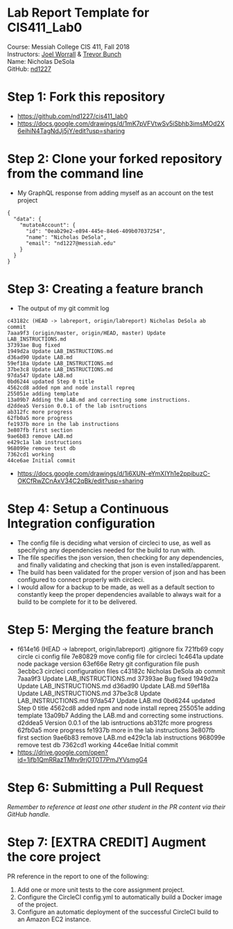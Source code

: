 # Lab Report Template for CIS411_Lab0
Course: Messiah College CIS 411, Fall 2018<br/>
Instructors: [Joel Worrall](https://github.com/tangollama) & [Trevor Bunch](https://github.com/trevordbunch)<br/>
Name: Nicholas DeSola<br/>
GitHub: [nd1227](https://github.com/nd1227)<br/>

# Step 1: Fork this repository
- https://github.com/nd1227/cis411_lab0
- https://docs.google.com/drawings/d/1mK7pVFVtwSv5iSbhb3imsMOd2X6eihiN4TagNdJj5jY/edit?usp=sharing

# Step 2: Clone your forked repository from the command line
- My GraphQL response from adding myself as an account on the test project
```
{
  "data": {
    "mutateAccount": {
      "id": "0eab29e2-e894-445e-84e6-409b07037254",
      "name": "Nicholas DeSola",
      "email": "nd1227@messiah.edu"
    }
  }
}
```

# Step 3: Creating a feature branch
- The output of my git commit log
```
c43182c (HEAD -> labreport, origin/labreport) Nicholas DeSola ab commit
7aaa9f3 (origin/master, origin/HEAD, master) Update LAB_INSTRUCTIONS.md
37393ae Bug fixed
1949d2a Update LAB_INSTRUCTIONS.md
d36ad90 Update LAB.md
59ef18a Update LAB_INSTRUCTIONS.md
37be3c8 Update LAB_INSTRUCTIONS.md
97da547 Update LAB.md
0bd6244 updated Step 0 title
4562cd8 added npm and node install repreq
255051e adding template
13a09b7 Adding the LAB.md and correcting some instructions.
d2ddea5 Version 0.0.1 of the lab isntructions
ab312fc more progress
62fb0a5 more progress
fe1937b more in the lab instructions
3e807fb first section
9ae6b83 remove LAB.md
e429c1a lab instructions
968099e remove test db
7362cd1 working
44ce6ae Initial commit
```
- https://docs.google.com/drawings/d/1i6XUN-eYmXIYh1e2ppibuzC-OKCfRwZCnAxV34C2qBk/edit?usp=sharing

# Step 4: Setup a Continuous Integration configuration
- The config file is deciding what version of circleci to use, as well as specifying any dependencies needed for the build to run with.
- The file specifies the json version, then checking for any dependencies, and finally validating and checking that json is even installed/apparent.
- The build has been validated for the proper version of json and has been configured to connect properly with circleci.
- I would allow for a backup to be made, as well as a default section to constantly keep the proper dependencies available to always wait for a build to be complete for it to be delivered.

# Step 5: Merging the feature branch
* f614e16 (HEAD -> labreport, origin/labreport) .gitignore fix
721fb69 copy circle ci config file
7e80829 move config file for circleci
1c4641a update node package version
63ef66e Retry git configuration file push
3ecbbc3 circleci configuration files
c43182c Nicholas DeSola ab commit
7aaa9f3 Update LAB_INSTRUCTIONS.md
37393ae Bug fixed
1949d2a Update LAB_INSTRUCTIONS.md
d36ad90 Update LAB.md
59ef18a Update LAB_INSTRUCTIONS.md
37be3c8 Update LAB_INSTRUCTIONS.md
97da547 Update LAB.md
0bd6244 updated Step 0 title
4562cd8 added npm and node install repreq
255051e adding template
13a09b7 Adding the LAB.md and correcting some instructions.
d2ddea5 Version 0.0.1 of the lab isntructions
ab312fc more progress
62fb0a5 more progress
fe1937b more in the lab instructions
3e807fb first section
9ae6b83 remove LAB.md
e429c1a lab instructions
968099e remove test db
7362cd1 working
44ce6ae Initial commit
* https://drive.google.com/open?id=1jfb1QmRRazTMhv9rjOT0T7PmJYVsmgG4

# Step 6: Submitting a Pull Request
_Remember to reference at least one other student in the PR content via their GitHub handle._

# Step 7: [EXTRA CREDIT] Augment the core project
PR reference in the report to one of the following:
1. Add one or more unit tests to the core assignment project. 
2. Configure the CircleCI config.yml to automatically build a Docker image of the project.
3. Configure an automatic deployment of the successful CircleCI build to an Amazon EC2 instance.
